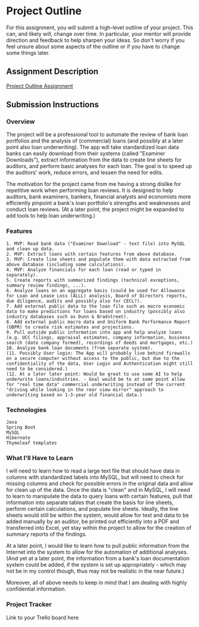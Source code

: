 # Project Outline
For this assignment, you will submit a high-level outline of your project. This can, and likely will, change over time. In particular, your mentor will provide direction and feedback to help sharpen your ideas. So don't worry if you feel unsure about some aspects of the outline or if you have to change some things later.

## Assignment Description
[Project Outline Assignment](https://education.launchcode.org/liftoff/modules/assignments/project-outline)

## Submission Instructions

### Overview
The project will be a professional tool to automate the review of bank loan portfolios and the analysis of (commercial) loans (and possibly at a later point also loan underwriting). The app will take standardized loan data banks can easily download from their systems (called "Examiner Downloads"), extract information from the data to create line sheets for auditors, and perform basic analyses for each loan. The goal is to speed up the auditors' work, reduce errors, and lessen the need for edits. 

The motivation for the project came from me having a strong dislike for repetitive work when performing loan reviews. It is designed to help auditors, bank examiners, bankers, financial analysts and economists more efficiently pinpoint a bank's loan portfolio's strengths and weaknesses and conduct loan reviews. (At a later point, the project might be expanded to add tools to help loan underwriting.)


### Features
    1. MVP: Read bank data ("Examiner Download" - text file) into MySQL and clean up data.
    2. MVP: Extract loans with certain features from above database.
    3. MVP: Create line sheets and populate them with data extracted from above database (including some calculations).
    4. MVP: Analyze financials for each loan (read or typed in separately).
    5. Create reports with summarized findings (technical exceptions, summary review findings, ...).
    6. Analyze loans on an aggregate basis (could be used for Allowance for Loan and Lease Loss (ALLL) analysis, Board of Directors reports, due diligence, audits and possibly also for CECL?).
    7. Add external public data to the loan file such as macro economic data to make predictions for loans based on industry (possibly also industry databases such as Dunn & Bradstreet).
    8. Add external public macro data and Uniform Bank Performance Report (UBPR) to create risk estimates and projections.
    9. Pull outside public information into app and help analyze loans (e.g. UCC filings, appraisal estimates, company information, business search (date company formed), recordings of deeds and mortgages, etc.)
    10. Analyze bank loan documents (from separate system).
    (11. Possibly User login: The App will probably live behind firewalls on a secure computer without access to the public, but due to the confidentiality of the data, User Login and Authentication might still need to be considered.)
    (12. At a later later point: Would be great to use some AI to help underwrite loans/industries. - Goal would be to at some point allow for "real time data" commercial underwriting instead of the current "driving while looking in the rear view mirror" approach to underwriting based on 1-3-year old financial data.)

### Technologies
    Java
    Spring Boot
    MySQL
    Hibernate
    Thymeleaf templates
  
### What I'll Have to Learn
I will need to learn how to read a large text file that should have data in columns with standardized labels into MySQL, but will need to check for missing columns and check for possible errors in the original data and allow for clean up of the data. Once the data is "clean" and in MySQL, I will need to learn to manipulate the data to query loans with certain features, pull that information into separate tables that create the basis for line sheets, perform certain calculations, and populate line sheets. Ideally, the line sheets would still be within the system, would allow for text and data to be added manually by an auditor, be printed out efficiently into a PDF and transferred into Excel, yet stay within the project to allow for the creation of summary reports of the findings.

At a later point, I would like to learn how to pull public information from the Internet into the system to allow for the automation of additional analyses. (And yet at a later point, the information from a bank's loan documentation system could be added, if the system is set up appropriately - which may not be in my control though, thus may not be realistic in the near future.)

Moreover, all of above needs to keep in mind that I am dealing with highly confidential information.

### Project Tracker
Link to your Trello board here
